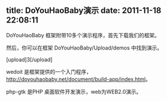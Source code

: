 title: DoYouHaoBaby演示
date: 2011-11-18 22:08:11
---

<p>
	DoYouHaoBaby 框架附带10多个演示程序，首先下载我们的框架。
</p>
<p>
	然后，你可以在框架 DoYouHaoBaby/Upload/demos 中找到演示。
</p>
<p>
	[upload]3[/upload]
</p>
<p>
	wedoit 是框架提供的一个入门程序，<a href="http://doyouhaobaby.net/document/build-app/index.html">http://doyouhaobaby.net/document/build-app/index.html</a>。
</p>
<p>
	php-gtk 是PHP 桌面软件开发演示，web为WEB2.0演示。
</p>